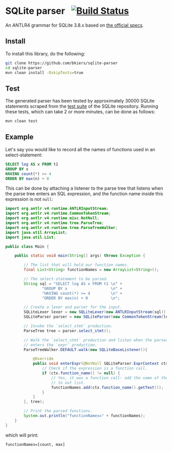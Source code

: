 # SQLite parser &nbsp; [![Build Status](https://travis-ci.org/bkiers/sqlite-parser.png)](https://travis-ci.org/bkiers/sqlite-parser)

An ANTLR4 grammar for SQLite 3.8.x based on [the official specs](http://www.sqlite.org/syntaxdiagrams.html).

## Install

To install this library, do the following:

```bash
git clone https://github.com/bkiers/sqlite-parser
cd sqlite-parser
mvn clean install -DskipTests=true
```

## Test

The generated parser has been tested by approximately 30000 SQLite statements
scraped from the [test suite](http://www.sqlite.org/src/tree?ci=trunk&name=test)
of the SQLite repository. Running these tests, which can take 2 or more minutes,
can be done as follows:

```bash
mvn clean test
```

## Example

Let's say you would like to record all the names of functions used in an
select-statement:

```sql
SELECT log AS x FROM t1
GROUP BY x
HAVING count(*) >= 4
ORDER BY max(n) + 0
```

This can be done by attaching a listener to the parse tree that listens
when the parse tree enters an SQL expression, and the function name inside
this expression is not `null`:

```java
import org.antlr.v4.runtime.ANTLRInputStream;
import org.antlr.v4.runtime.CommonTokenStream;
import org.antlr.v4.runtime.misc.NotNull;
import org.antlr.v4.runtime.tree.ParseTree;
import org.antlr.v4.runtime.tree.ParseTreeWalker;
import java.util.ArrayList;
import java.util.List;

public class Main {

    public static void main(String[] args) throws Exception {

        // The list that will hold our function names.
        final List<String> functionNames = new ArrayList<String>();

        // The select-statement to be parsed.
        String sql = "SELECT log AS x FROM t1 \n" +
                "GROUP BY x                   \n" +
                "HAVING count(*) >= 4         \n" +
                "ORDER BY max(n) + 0          \n";

        // Create a lexer and parser for the input.
        SQLiteLexer lexer = new SQLiteLexer(new ANTLRInputStream(sql));
        SQLiteParser parser = new SQLiteParser(new CommonTokenStream(lexer));

        // Invoke the `select_stmt` production.
        ParseTree tree = parser.select_stmt();

        // Walk the `select_stmt` production and listen when the parser
        // enters the `expr` production.
        ParseTreeWalker.DEFAULT.walk(new SQLiteBaseListener(){

            @Override
            public void enterExpr(@NotNull SQLiteParser.ExprContext ctx) {
                // Check if the expression is a function call.
                if (ctx.function_name() != null) {
                    // Yes, it was a function call: add the name of the function
                    // to out list.
                    functionNames.add(ctx.function_name().getText());
                }
            }
        }, tree);

        // Print the parsed functions.
        System.out.println("functionNames=" + functionNames);
    }
}
```

which will print:

```
functionNames=[count, max]
```
